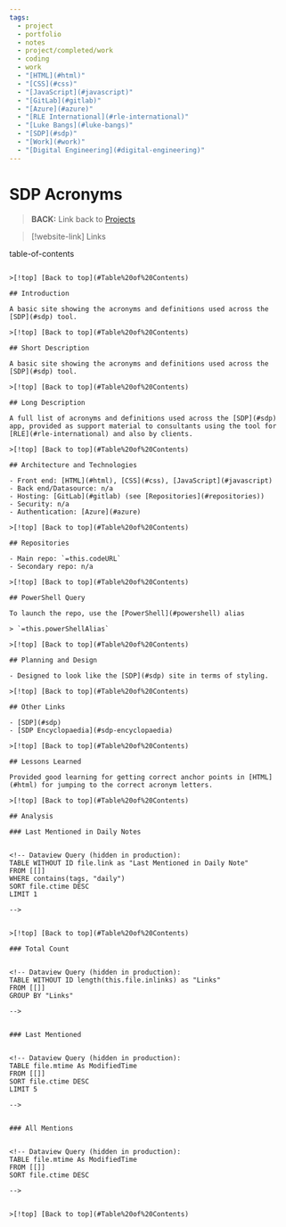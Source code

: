```yaml
---
tags:
  - project
  - portfolio
  - notes
  - project/completed/work
  - coding
  - work
  - "[HTML](#html)"
  - "[CSS](#css)"
  - "[JavaScript](#javascript)"
  - "[GitLab](#gitlab)"
  - "[Azure](#azure)"
  - "[RLE International](#rle-international)"
  - "[Luke Bangs](#luke-bangs)"
  - "[SDP](#sdp)"
  - "[Work](#work)"
  - "[Digital Engineering](#digital-engineering)"
---
```

# SDP Acronyms

> **BACK:** Link back to [Projects](#01-projects)

>[!website-link] Links
> 
<!-- Dataview Query (hidden in production):
TABLE WITHOUT ID this.projectURL as "Project URL Link"
WHERE file = this.file
>
-->

>
<!-- Dataview Query (hidden in production):
TABLE WITHOUT ID this.codeURL as "Codebase URL Link"
WHERE file = this.file
>
-->

>
<!-- Dataview Query (hidden in production):
TABLE WITHOUT ID choice(this.codeMultipleRepos = true, link("#repositories","True - Click for link"), "False") as "Multiple Repos"
WHERE file = this.file

>[!details]  `=this.file.name`
>`=choice(this.folderURL = null | this.folderURL = "" | this.folderURL = "n/a","","<br>Folder URL: " + link(this.folderURL,"Link")) + choice(this.dateStart = null | this.dateStart = "","","<br>Date Start: " + this.dateStart) + choice(this.dateEnd = null | this.dateEnd = "","","<br>Date End: " + this.dateEnd) + choice(this.dateStart = null | this.dateStart = "", "", choice(this.dateEnd = "", "<br>Development Duration: " + string(date(today) - date(this.dateStart)), "<br>Development Duration: " + string(date(this.dateEnd) - date(this.dateStart)))) + choice(this.projectCategory = null | this.projectCategory = "","","<br>Category: " + this.projectCategory) + choice(this.linkedCompany = null | this.linkedCompany = "" | contains(this.linkedCompany, "n/a"),"","<br>Project for: " + this.linkedCompany) + choice(this.toolOwner = null | this.toolOwner = "","","<br>Tool Owner: " + this.toolOwner) + choice(this.developers = null | this.developers = "","","<br>Developers: " + this.developers) + choice(this.technologies = null | this.technologies = "","","<br>Technologies: " + this.technologies) + choice(this.topicTags = null | this.topicTags = "","","<br>Topics: " + this.topicTags) + choice(this.powerShellAlias = null | this.powerShellAlias = "" | this.powerShellAlias = "n/a","","<br>PowerShell Alias: " + this.powerShellAlias) + choice(this.version = null | this.version = "","","<br>Version: " + this.version)`

## Table of Contents


-->
table-of-contents
```

>[!top] [Back to top](#Table%20of%20Contents)

## Introduction

A basic site showing the acronyms and definitions used across the [SDP](#sdp) tool.

>[!top] [Back to top](#Table%20of%20Contents)

## Short Description

A basic site showing the acronyms and definitions used across the [SDP](#sdp) tool.

>[!top] [Back to top](#Table%20of%20Contents)

## Long Description

A full list of acronyms and definitions used across the [SDP](#sdp) app, provided as support material to consultants using the tool for [RLE](#rle-international) and also by clients.

>[!top] [Back to top](#Table%20of%20Contents)

## Architecture and Technologies

- Front end: [HTML](#html), [CSS](#css), [JavaScript](#javascript)
- Back end/Datasource: n/a
- Hosting: [GitLab](#gitlab) (see [Repositories](#repositories))
- Security: n/a
- Authentication: [Azure](#azure)

>[!top] [Back to top](#Table%20of%20Contents)

## Repositories

- Main repo: `=this.codeURL`
- Secondary repo: n/a

>[!top] [Back to top](#Table%20of%20Contents)

## PowerShell Query

To launch the repo, use the [PowerShell](#powershell) alias 

> `=this.powerShellAlias`

>[!top] [Back to top](#Table%20of%20Contents)

## Planning and Design

- Designed to look like the [SDP](#sdp) site in terms of styling.

>[!top] [Back to top](#Table%20of%20Contents)

## Other Links

- [SDP](#sdp)
- [SDP Encyclopaedia](#sdp-encyclopaedia)

>[!top] [Back to top](#Table%20of%20Contents)

## Lessons Learned

Provided good learning for getting correct anchor points in [HTML](#html) for jumping to the correct acronym letters.

>[!top] [Back to top](#Table%20of%20Contents)

## Analysis

### Last Mentioned in Daily Notes


<!-- Dataview Query (hidden in production):
TABLE WITHOUT ID file.link as "Last Mentioned in Daily Note"
FROM [[]]
WHERE contains(tags, "daily")
SORT file.ctime DESC
LIMIT 1

-->


>[!top] [Back to top](#Table%20of%20Contents)

### Total Count


<!-- Dataview Query (hidden in production):
TABLE WITHOUT ID length(this.file.inlinks) as "Links"
FROM [[]]
GROUP BY "Links"

-->


### Last Mentioned


<!-- Dataview Query (hidden in production):
TABLE file.mtime As ModifiedTime
FROM [[]]
SORT file.ctime DESC
LIMIT 5

-->


### All Mentions


<!-- Dataview Query (hidden in production):
TABLE file.mtime As ModifiedTime
FROM [[]]
SORT file.ctime DESC

-->


>[!top] [Back to top](#Table%20of%20Contents)